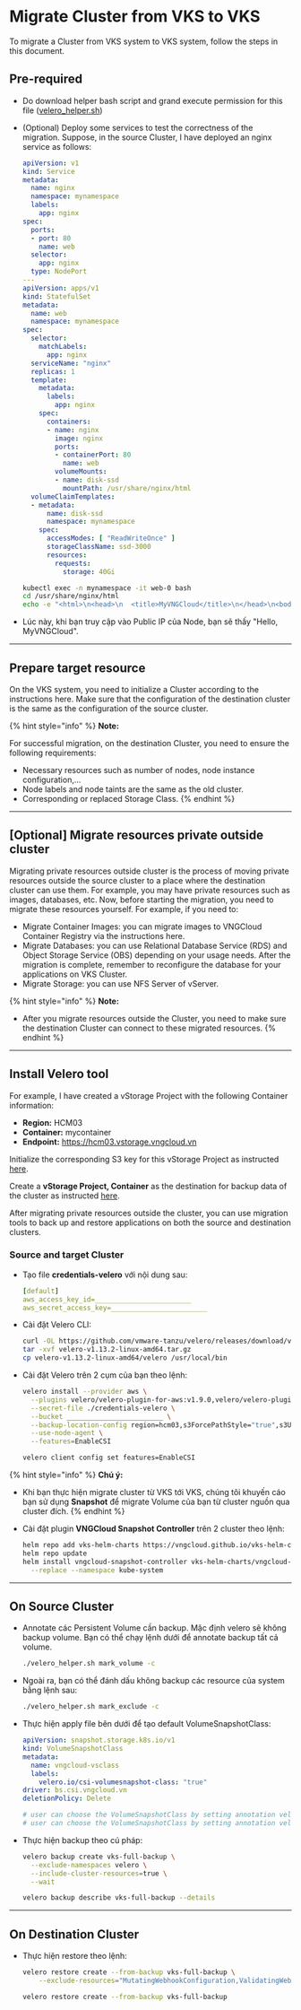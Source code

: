 # Migrate Cluster from VKS to VKS

To migrate a Cluster from VKS system to VKS system, follow the steps in this document.

## Pre-required

* Do download helper bash script and grand execute permission for this file ([velero\_helper.sh](https://raw.githubusercontent.com/vngcloud/velero/main/velero\_helper.sh))
*   (Optional) Deploy some services to test the correctness of the migration. Suppose, in the source Cluster, I have deployed an nginx service as follows:

    ```yaml
    apiVersion: v1
    kind: Service
    metadata:
      name: nginx
      namespace: mynamespace
      labels:
        app: nginx
    spec:
      ports:
      - port: 80
        name: web
      selector:
        app: nginx
      type: NodePort
    ---
    apiVersion: apps/v1
    kind: StatefulSet
    metadata:
      name: web
      namespace: mynamespace
    spec:
      selector:
        matchLabels:
          app: nginx
      serviceName: "nginx"
      replicas: 1
      template:
        metadata:
          labels:
            app: nginx
        spec:
          containers:
          - name: nginx
            image: nginx
            ports:
            - containerPort: 80
              name: web
            volumeMounts:
            - name: disk-ssd
              mountPath: /usr/share/nginx/html
      volumeClaimTemplates:
      - metadata:
          name: disk-ssd
          namespace: mynamespace
        spec:
          accessModes: [ "ReadWriteOnce" ]
          storageClassName: ssd-3000
          resources:
            requests:
              storage: 40Gi
    ```

    ```bash
    kubectl exec -n mynamespace -it web-0 bash
    cd /usr/share/nginx/html
    echo -e "<html>\n<head>\n  <title>MyVNGCloud</title>\n</head>\n<body>\n  <h1>Hello, MyVNGCloud</h1>\n</body>\n</html>" > index.html
    ```
* Lúc này, khi bạn truy cập vào Public IP của Node, bạn sẽ thấy "Hello, MyVNGCloud".

***

## Prepare target resource

On the VKS system, you need to initialize a Cluster according to the instructions here. Make sure that the configuration of the destination cluster is the same as the configuration of the source cluster.

{% hint style="info" %}
**Note:**

For successful migration, on the destination Cluster, you need to ensure the following requirements:&#x20;

* Necessary resources such as number of nodes, node instance configuration,...&#x20;
* Node labels and node taints are the same as the old cluster.&#x20;
* Corresponding or replaced Storage Class.
{% endhint %}

***

## \[Optional] Migrate resources private outside cluster

Migrating private resources outside cluster is the process of moving private resources outside the source cluster to a place where the destination cluster can use them. For example, you may have private resources such as images, databases, etc. Now, before starting the migration, you need to migrate these resources yourself. For example, if you need to:

* Migrate Container Images: you can migrate images to VNGCloud Container Registry via the instructions here.&#x20;
* Migrate Databases: you can use Relational Database Service (RDS) and Object Storage Service (OBS) depending on your usage needs. After the migration is complete, remember to reconfigure the database for your applications on VKS Cluster.&#x20;
* Migrate Storage: you can use NFS Server of vServer.

{% hint style="info" %}
**Note:**

* After you migrate resources outside the Cluster, you need to make sure the destination Cluster can connect to these migrated resources.
{% endhint %}

***

## Install Velero tool

For example, I have created a vStorage Project with the following Container information:

* **Region:** HCM03
* **Container:** mycontainer
* **Endpoint:** https://hcm03.vstorage.vngcloud.vn

Initialize the corresponding S3 key for this vStorage Project as instructed [here](https://hcm03.vstorage.vngcloud.vn).

Create a **vStorage Project, Container** as the destination for backup data of the cluster as instructed [here](https://hcm03.vstorage.vngcloud.vn).

After migrating private resources outside the cluster, you can use migration tools to back up and restore applications on both the source and destination clusters.

### Source and target Cluster

*   Tạo file **credentials-velero** với nội dung sau:

    ```yaml
    [default]
    aws_access_key_id=________________________
    aws_secret_access_key=________________________
    ```
*   Cài đặt Velero CLI:

    ```bash
    curl -OL https://github.com/vmware-tanzu/velero/releases/download/v1.13.2/velero-v1.13.2-linux-amd64.tar.gz
    tar -xvf velero-v1.13.2-linux-amd64.tar.gz
    cp velero-v1.13.2-linux-amd64/velero /usr/local/bin
    ```
*   Cài đặt Velero trên 2 cụm của bạn theo lệnh:

    ```bash
    velero install --provider aws \
      --plugins velero/velero-plugin-for-aws:v1.9.0,velero/velero-plugin-for-csi:v0.7.0 \
      --secret-file ./credentials-velero \
      --bucket ________________________ \
      --backup-location-config region=hcm03,s3ForcePathStyle="true",s3Url=https://hcm03.vstorage.vngcloud.vn \
      --use-node-agent \
      --features=EnableCSI
    ```

    ```bash
    velero client config set features=EnableCSI
    ```

{% hint style="info" %}
**Chú ý:**

* Khi bạn thực hiện migrate cluster từ VKS tới VKS, chúng tôi khuyến cáo bạn sử dụng **Snapshot** để migrate Volume của bạn từ cluster nguồn qua cluster đích.
{% endhint %}

*   Cài đặt plugin **VNGCloud Snapshot Controller** trên 2 cluster theo lệnh:

    ```bash
    helm repo add vks-helm-charts https://vngcloud.github.io/vks-helm-charts
    helm repo update
    helm install vngcloud-snapshot-controller vks-helm-charts/vngcloud-snapshot-controller \
      --replace --namespace kube-system
    ```

***

## On Source Cluster

*   Annotate các Persistent Volume cần backup. Mặc định velero sẽ không backup volume. Bạn có thể chạy lệnh dưới để annotate backup tất cả volume.

    ```bash
    ./velero_helper.sh mark_volume -c
    ```
*   Ngoài ra, bạn có thể đánh dấu không backup các resource của system bằng lệnh sau:

    ```bash
    ./velero_helper.sh mark_exclude -c
    ```
*   Thực hiện apply file bên dưới để tạo default VolumeSnapshotClass:

    ```yaml
    apiVersion: snapshot.storage.k8s.io/v1
    kind: VolumeSnapshotClass
    metadata:
      name: vngcloud-vsclass
      labels:
        velero.io/csi-volumesnapshot-class: "true"
    driver: bs.csi.vngcloud.vn
    deletionPolicy: Delete

    # user can choose the VolumeSnapshotClass by setting annotation velero.io/csi-volumesnapshot-class_disk.csi.cloud.com: "test-snapclass" on backup resource.
    # user can choose the VolumeSnapshotClass by setting annotation velero.io/csi-volumesnapshot-class: "test-snapclass" on PersistentVolumeClaim resource.
    ```
*   Thực hiện backup theo cú pháp:

    ```bash
    velero backup create vks-full-backup \
      --exclude-namespaces velero \
      --include-cluster-resources=true \
      --wait
    ```

    ```bash
    velero backup describe vks-full-backup --details
    ```

***

## On Destination Cluster

*   Thực hiện restore theo lệnh:

    ```bash
    velero restore create --from-backup vks-full-backup \
        --exclude-resources="MutatingWebhookConfiguration,ValidatingWebhookConfiguration"
    ```

    ```bash
    velero restore create --from-backup vks-full-backup
    ```
